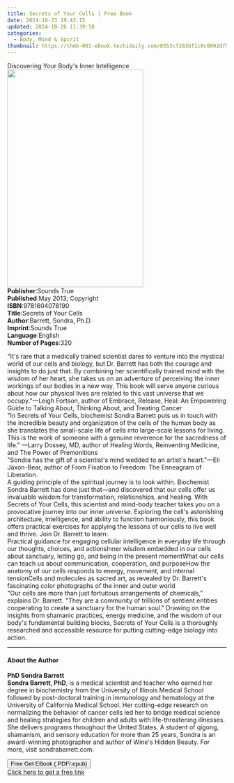 ```yaml
---
title: Secrets of Your Cells | Free Book
date: 2024-10-23 19:43:15
updated: 2024-10-26 11:39:58
categories:
  - Body, Mind & Spirit
thumbnail: https://thmb-001-ebook.techidaily.com/8553cf283bf1c8c0092df92de824bf0e85494accb1a6da03b45fe7f1080320cf.jpg
---
```

<main id="book-container">
  <div class="flex flex-col">
    <div class="book-brief flex-1 py-6 px-4 sm:p-6 md:py-10 md:px-8">
      <!-- brief-->
      <div class="book-brief-main">
        Discovering Your Body's Inner Intelligence
      </div>
    </div>
    <div
      class="book-meta-info flex-1 grid gap-4 col-start-1 col-end-3 row-start-1 sm:mb-6 sm:grid-cols-4 lg:gap-6 lg:col-start-2 lg:row-end-6 lg:row-span-6 lg:mb-0"
    >
      <div
        class="book-meta-info-left place-content-center mt-4 p-4 text-sm leading-6 col-start-2 col-span-2 dark:text-slate-400"
      >
        <img
          class="w-full h-500 object-cover rounded-lg sm:h-255 sm:col-span-2 lg:col-span-full"
          src="https://img-001-ebook.techidaily.com/57e958a4ec66a1473b5cfffbb7a44c7c146c0304a567a18829044e32c393796e.jpg"
          alt=""
          width="312"
          height="500"
        />
      </div>
      <div
        class="book-meta-info-right mt-2 col-start-1 row-start-2 col-span-3 self-center"
      >
        <!-- meta data  -->
        <div class="flex flex-col px-4 md:px-8">
          <div class="flex-1">
            <strong>Publisher</strong>:<span class="px-2">Sounds True</span>
          </div>
          <div class="flex-1">
            <strong>Published</strong>:<span class="px-2"
              >May 2013; Copyright</span
            >
          </div>
          <div class="flex-1">
            <strong>ISBN</strong>:<span class="px-2">9781604078190</span>
          </div>
          <div class="flex-1">
            <strong>Title</strong>:<span class="px-2"
              >Secrets of Your Cells</span
            >
          </div>
          <div class="flex-1">
            <strong>Author</strong>:<span class="px-2"
              >Barrett, Sondra, Ph.D.</span
            >
          </div>
          <div class="flex-1">
            <strong>Imprint</strong>:<span class="px-2">Sounds True</span>
          </div>
          <div class="flex-1">
            <strong>Language</strong>:<span class="px-2">English</span>
          </div>
          <div class="flex-1">
            <strong>Number of Pages</strong>:<span class="px-2">320</span>
          </div>
        </div>
      </div>
    </div>
    <div class="book-description flex-1 py-6 px-4 sm:p-6 md:py-10 md:px-8">
      <div class="book-description-main">
        <div accordion-content="" id="description">
          <p>
            "It's rare that a medically trained scientist dares to venture into
            the mystical world of our cells and biology, but Dr. Barrett has
            both the courage and insights to do just that. By combining her
            scientifically trained mind with the wisdom of her heart, she takes
            us on an adventure of perceiving the inner workings of our bodies in
            a new way. This book will serve anyone curious about how our
            physical lives are related to this vast universe that we
            occupy."—Leigh Fortson, author of Embrace, Release, Heal: An
            Empowering Guide to Talking About, Thinking About, and Treating
            Cancer<br />"In Secrets of Your Cells, biochemist Sondra Barrett
            puts us in touch with the incredible beauty and organization of the
            cells of the human body as she translates the small-scale life of
            cells into large-scale lessons for living. This is the work of
            someone with a genuine reverence for the sacredness of life." —Larry
            Dossey, MD, author of Healing Words, Reinventing Medicine, and The
            Power of Premonitions<br />"Sondra has the gift of a scientist's
            mind wedded to an artist's heart."—Eli Jaxon-Bear, author of From
            Fixation to Freedom: The Enneagram of Liberation.<br />A guiding
            principle of the spiritual journey is to look within. Biochemist
            Sondra Barrett has done just that—and discovered that our cells
            offer us invaluable wisdom for transformation, relationships, and
            healing. With Secrets of Your Cells, this scientist and mind-body
            teacher takes you on a provocative journey into our inner universe.
            Exploring the cell's astonishing architecture, intelligence, and
            ability to function harmoniously, this book offers practical
            exercises for applying the lessons of our cells to live well and
            thrive. Join Dr. Barrett to learn:<br />Practical guidance for
            engaging cellular intelligence in everyday life through our
            thoughts, choices, and actionsInner wisdom embedded in our cells
            about sanctuary, letting go, and being in the present momentWhat our
            cells can teach us about communication, cooperation, and purposeHow
            the anatomy of our cells responds to energy, movement, and internal
            tensionCells and molecules as sacred art, as revealed by Dr.
            Barrett's fascinating color photographs of the inner and outer
            world<br />"Our cells are more than just fortuitous arrangements of
            chemicals," explains Dr. Barrett. "They are a community of trillions
            of sentient entities cooperating to create a sanctuary for the human
            soul." Drawing on the insights from shamanic practices, energy
            medicine, and the wisdom of our body's fundamental building blocks,
            Secrets of Your Cells is a thoroughly researched and accessible
            resource for putting cutting-edge biology into action.
          </p>
        </div>
        <div class="accordion-fader"></div>
      </div>
    </div>
    <div class="book-excerpts flex-1 py-6 px-4 sm:p-6 md:py-10 md:px-8">
      <!-- excerpts-->
      <div class="book-excerpts-main">
        <hr />
        <h4 class="placeholder placeholder-heading">
          <span>About the Author</span>
        </h4>
        <p></p>
        <p>
          <b>PhD Sondra Barrett</b><br /><b>Sondra Barrett, PhD</b>, is a
          medical scientist and teacher who earned her degree in biochemistry
          from the University of Illinois Medical School followed by
          post-doctoral training in immunology and hematology at the University
          of California Medical School. Her cutting-edge research on normalizing
          the behavior of cancer cells led her to bridge medical science and
          healing strategies for children and adults with life-threatening
          illnesses. She delivers programs throughout the United States. A
          student of qigong, shamanism, and sensory education for more than 25
          years, Sondra is an award-winning photographer and author of Wine's
          Hidden Beauty. For more, visit sondrabarrett.com.
        </p>
        <p></p>
      </div>
    </div>
    <div
      class="book-about-author flex-1 py-6 px-4 sm:p-6 md:py-10 md:px-8"
    ></div>
    <div class="book-free-get flex-1 py-6 px-4 sm:p-6 md:py-10 md:px-8">
      <button
        id="btn-free-get"
        class="bg-blue-500 hover:bg-blue-700 text-white font-bold py-2 px-4 rounded"
      >
        Free Get EBook (.PDF/.epub)
      </button>
      <div id="countdown-display" class="px-2 text-lg mt-2"></div>
      <a
        id="free-link"
        class="hidden bg-blue-500 hover:bg-blue-700 text-white font-bold py-2 px-4 rounded"
        href="https://www.ebooks.com/en-us/book/210761462/secrets-of-your-cells/barrett-sondra-ph-d/"
        target="_blank"
        >Click here to get a free link</a
      >
    </div>
    <script>
      let countdownTime = 0;
      let countdownInterval = null;
      document
        .getElementById('btn-free-get')
        .addEventListener('click', startCountdown);
      function startCountdown() {
        countdownTime = new Date().getTime() + 60000 * 3;
        countdownInterval = setInterval(updateCountdown, 1000);
        document.getElementById('btn-free-get').disabled = true;
        document
          .getElementById('btn-free-get')
          .classList.add('bg-gray-500', 'cursor-not-allowed');
      }
      function updateCountdown() {
        let currentTime = new Date().getTime();
        let timeLeft = countdownTime - currentTime;
        let secondsLeft = Math.floor(timeLeft / 1000);
        document.getElementById('countdown-display').innerHTML =
          `Remaining time: ${secondsLeft} seconds.`;
        if (secondsLeft <= 0) {
          clearInterval(countdownInterval);
          document.getElementById('btn-free-get').classList.add('hidden');
          document.getElementById('free-link').classList.remove('hidden');
          document.getElementById('countdown-display').innerHTML = '';
        }
      }
    </script>
  </div>
</main>
